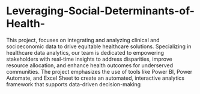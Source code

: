 # Leveraging-Social-Determinants-of-Health-
This project, focuses on integrating and analyzing clinical and socioeconomic data to drive equitable healthcare solutions. Specializing in healthcare data analytics, our team is dedicated to empowering stakeholders with real-time insights to address disparities, improve resource allocation, and enhance health outcomes for underserved communities. The project emphasizes the use of tools like Power BI, Power Automate, and Excel Sheet to create an automated, interactive analytics framework that supports data-driven decision-making
